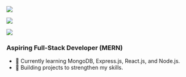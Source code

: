 [![](https://github.com/naheelkk/readme/intro.svg)](https://www.linkedin.com/in/naheel-kk/)

![](https://github-readme-stats.vercel.app/api/top-langs/?username=naheelkk&theme=aura&hide_border=true&include_all_commits=true&count_private=false&layout=compact)

[![](https://github.com/naheelkk/naheelkk/readme/main/contribution-grid-snake.svg)](https://www.linkedin.com/in/naheel-kk/)

### Aspiring Full-Stack Developer (MERN)
- 🌱 Currently learning MongoDB, Express.js, React.js, and Node.js.
- 💼 Building projects to strengthen my skills.

